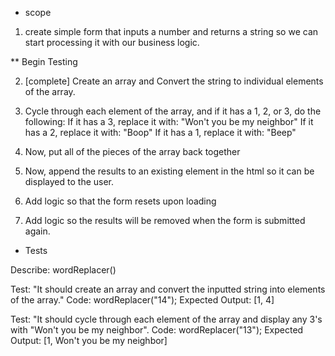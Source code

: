 * scope
1. create simple form that inputs a number and returns a string so we can start processing it with our business logic.

** Begin Testing 

2. [complete] Create an array and Convert the string to individual elements of the array.

3. Cycle through each element of the array, and if it has a 1, 2, or 3, do the following:
 If it has a 3, replace it with: "Won't you be my neighbor"
 If it has a 2, replace it with: "Boop"
 If it has a 1, replace it with: "Beep"

4. Now, put all of the pieces of the array back together 

5. Now, append the results to an existing element in the html so it can be displayed to the user.

6. Add logic so that the form resets upon loading

7. Add logic so the results will be removed when the form is submitted again.


* Tests 

Describe: wordReplacer()

Test: "It should create an array and convert the inputted string into elements of the array."
Code: wordReplacer("14");
Expected Output: [1, 4]

Test: "It should cycle through each element of the array and display any 3's with "Won't you be my neighbor".
Code: wordReplacer("13");
Expected Output: [1, Won't you be my neighbor]